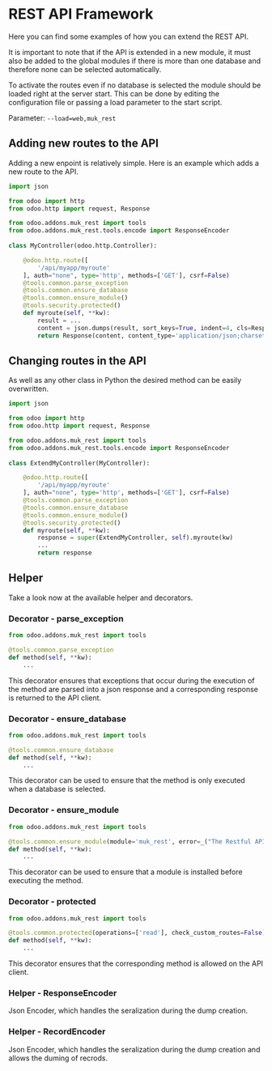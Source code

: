 # REST API Framework

Here you can find some examples of how you can extend the REST API.

It is important to note that if the API is extended in a new module, it must also be added to the global modules
if there is more than one database and therefore none can be selected automatically.

To activate the routes even if no database is selected the module should be loaded right at the server start. This
can be done by editing the configuration file or passing a load parameter to the start script.

Parameter: `--load=web,muk_rest`

## Adding new routes to the API

Adding a new enpoint is relatively simple. Here is an example which adds a new route to the API.

```python
import json

from odoo import http
from odoo.http import request, Response

from odoo.addons.muk_rest import tools
from odoo.addons.muk_rest.tools.encode import ResponseEncoder        
                
class MyController(odoo.http.Controller):

    @odoo.http.route([
        '/api/myapp/myroute'
    ], auth="none", type='http', methods=['GET'], csrf=False)
    @tools.common.parse_exception
    @tools.common.ensure_database
    @tools.common.ensure_module()
    @tools.security.protected()
    def myroute(self, **kw):
        result = ...
        content = json.dumps(result, sort_keys=True, indent=4, cls=ResponseEncoder)
        return Response(content, content_type='application/json;charset=utf-8', status=200)
```

## Changing routes in the API

As well as any other class in Python the desired method can be easily overwritten.

```python
import json

from odoo import http
from odoo.http import request, Response

from odoo.addons.muk_rest import tools
from odoo.addons.muk_rest.tools.encode import ResponseEncoder        
                
class ExtendMyController(MyController):

    @odoo.http.route([
        '/api/myapp/myroute'
    ], auth="none", type='http', methods=['GET'], csrf=False)
    @tools.common.parse_exception
    @tools.common.ensure_database
    @tools.common.ensure_module()
    @tools.security.protected()
    def myroute(self, **kw):
        response = super(ExtendMyController, self).myroute(kw)
        ...
        return response
```

## Helper

Take a look now at the available helper and decorators.

### Decorator - parse_exception

```python
from odoo.addons.muk_rest import tools

@tools.common.parse_exception
def method(self, **kw):
	...
```

This decorator ensures that exceptions that occur during the execution of the method are
parsed into a json response and a corresponding response is returned to the API client.

### Decorator - ensure_database

```python
from odoo.addons.muk_rest import tools

@tools.common.ensure_database
def method(self, **kw):
	...
```

This decorator can be used to ensure that the method is only executed when a database is selected.

### Decorator - ensure_module

```python
from odoo.addons.muk_rest import tools

@tools.common.ensure_module(module='muk_rest', error=_("The Restful API is not supported by this database."))
def method(self, **kw):
	...
```

This decorator can be used to ensure that a module is installed before executing the method.

### Decorator - protected

```python
from odoo.addons.muk_rest import tools

@tools.common.protected(operations=['read'], check_custom_routes=False)
def method(self, **kw):
	...
```

This decorator ensures that the corresponding method is allowed on the API client.

### Helper - ResponseEncoder

Json Encoder, which handles the seralization during the dump creation.

### Helper - RecordEncoder

Json Encoder, which handles the seralization during the dump creation and allows the duming of recrods. 